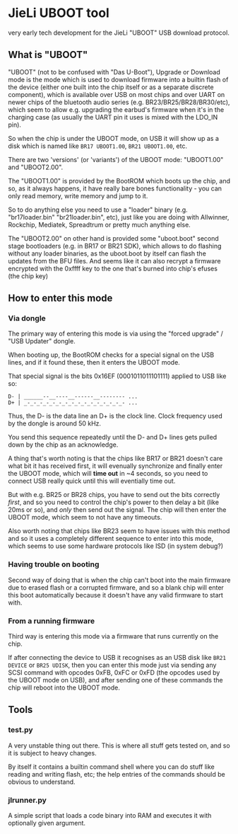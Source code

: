 # JieLi UBOOT tool

very early tech development for the JieLi "UBOOT" USB download protocol.

## What is "UBOOT"

"UBOOT" (not to be confused with "Das U-Boot"), Upgrade or Download mode is the mode which is used to download firmware into a builtin flash of the device (either one built into the chip itself or as a separate discrete component),
which is available over USB on most chips and over UART on newer chips of the bluetooth audio series (e.g. BR23/BR25/BR28/BR30/etc),
which seem to allow e.g. upgrading the earbud's firmware when it's in the charging case (as usually the UART pin it uses is mixed with the LDO_IN pin).

So when the chip is under the UBOOT mode, on USB it will show up as a disk which is named like `BR17 UBOOT1.00`, `BR21 UBOOT1.00`, etc.

There are two 'versions' (or 'variants') of the UBOOT mode: "UBOOT1.00" and "UBOOT2.00".

The "UBOOT1.00" is provided by the BootROM which boots up the chip, and so, as it always happens, it have really bare bones functionality - you can only read memory, write memory and jump to it.

So to do anything else you need to use a "loader" binary (e.g. "br17loader.bin" "br21loader.bin", etc), just like you are doing with Allwinner, Rockchip, Mediatek, Spreadtrum or pretty much anything else.

The "UBOOT2.00" on other hand is provided some "uboot.boot" second stage bootloaders (e.g. in BR17 or BR21 SDK), which allows to do flashing without any loader binaries, as the uboot.boot by itself can flash the updates from the BFU files. And seems like it can also recrypt a firmware encrypted with the 0xffff key to the one that's burned into chip's efuses (the chip key)

## How to enter this mode

### Via dongle

The primary way of entering this mode is via using the "forced upgrade" / "USB Updater" dongle.

When booting up, the BootROM checks for a special signal on the USB lines, and if it found these, then it enters the UBOOT mode.

That special signal is the bits 0x16EF (0001011011101111) applied to USB like so:
```
D- | ______--__----__------__-------- ...
D+ | _-_-_-_-_-_-_-_-_-_-_-_-_-_-_-_- ...
```
Thus, the D- is the data line an D+ is the clock line. Clock frequency used by the dongle is around 50 kHz.

You send this sequence repeatedly until the D- and D+ lines gets pulled down by the chip as an acknowledge.

A thing that's worth noting is that the chips like BR17 or BR21 doesn't care what bit it has received first, it will evenually synchronize and finally enter the UBOOT mode, which will **time out** in ~4 seconds, so you need to connect USB really quick until this will eventially time out.

But with e.g. BR25 or BR28 chips, you have to send out the bits correctly *first*, and so you need to control the chip's power to then delay a bit (like 20ms or so), and *only* then send out the signal. The chip will then enter the UBOOT mode, which seem to not have any timeouts.

Also worth noting that chips like BR23 seem to have issues with this method and so it uses a completely different sequence to enter into this mode, which seems to use some hardware protocols like ISD (in system debug?)

### Having trouble on booting

Second way of doing that is when the chip can't boot into the main firmware due to erased flash or a corrupted firmware,
and so a blank chip will enter this boot automatically because it doesn't have any valid firmware to start with.

### From a running firmware

Third way is entering this mode via a firmware that runs currently on the chip.

If after connecting the device to USB it recognises as an USB disk like `BR21 DEVICE` or `BR25 UDISK`,
then you can enter this mode just via sending any SCSI command with opcodes 0xFB, 0xFC or 0xFD (the opcodes used by the UBOOT mode on USB),
and after sending one of these commands the chip will reboot into the UBOOT mode.

## Tools

### test.py

A very unstable thing out there. This is where all stuff gets tested on, and so it is subject to heavy changes.

By itself it contains a builtin command shell where you can do stuff like reading and writing flash, etc;
the help entries of the commands should be obvious to understand.

### jlrunner.py

A simple script that loads a code binary into RAM and executes it with optionally given argument.
